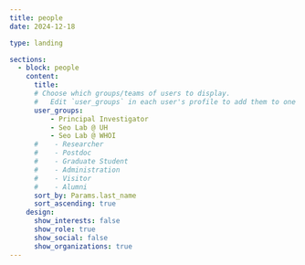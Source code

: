 ```yaml
---
title: people
date: 2024-12-18

type: landing

sections:
  - block: people
    content:
      title: 
      # Choose which groups/teams of users to display.
      #   Edit `user_groups` in each user's profile to add them to one or more of these groups.
      user_groups:
          - Principal Investigator
          - Seo Lab @ UH 
          - Seo Lab @ WHOI
      #    - Researcher
      #    - Postdoc
      #    - Graduate Student
      #    - Administration
      #    - Visitor
      #    - Alumni
      sort_by: Params.last_name
      sort_ascending: true
    design:
      show_interests: false
      show_role: true
      show_social: false
      show_organizations: true
---
```

